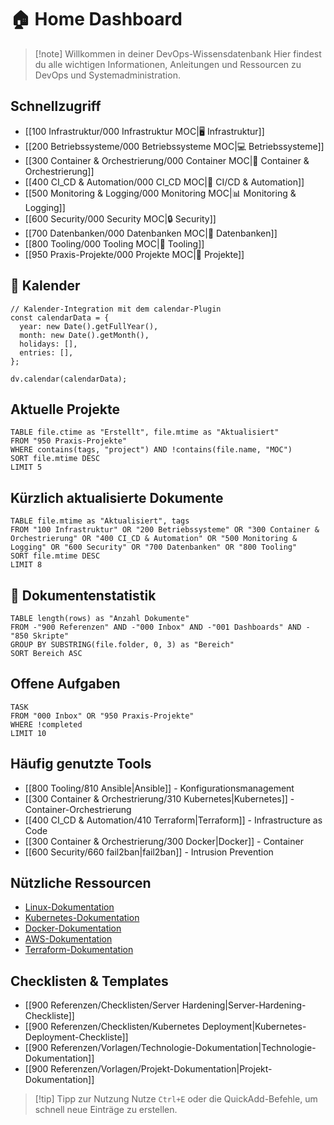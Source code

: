# 🏠 Home Dashboard

> [!note] Willkommen in deiner DevOps-Wissensdatenbank
> Hier findest du alle wichtigen Informationen, Anleitungen und Ressourcen zu DevOps und Systemadministration.

## Schnellzugriff
- [[100 Infrastruktur/000 Infrastruktur MOC|🖥️ Infrastruktur]]
- [[200 Betriebssysteme/000 Betriebssysteme MOC|💻 Betriebssysteme]]
- [[300 Container & Orchestrierung/000 Container MOC|🐳 Container & Orchestrierung]]
- [[400 CI_CD & Automation/000 CI_CD MOC|🔄 CI/CD & Automation]]
- [[500 Monitoring & Logging/000 Monitoring MOC|📊 Monitoring & Logging]]
- [[600 Security/000 Security MOC|🔒 Security]]
- [[700 Datenbanken/000 Datenbanken MOC|💾 Datenbanken]]
- [[800 Tooling/000 Tooling MOC|🧰 Tooling]]
- [[950 Praxis-Projekte/000 Projekte MOC|🚀 Projekte]]

## 📅 Kalender
```dataviewjs
// Kalender-Integration mit dem calendar-Plugin
const calendarData = {
  year: new Date().getFullYear(),
  month: new Date().getMonth(),
  holidays: [],
  entries: [],
};

dv.calendar(calendarData);
```

## Aktuelle Projekte
```dataview
TABLE file.ctime as "Erstellt", file.mtime as "Aktualisiert"
FROM "950 Praxis-Projekte"
WHERE contains(tags, "project") AND !contains(file.name, "MOC")
SORT file.mtime DESC
LIMIT 5
```

## Kürzlich aktualisierte Dokumente
```dataview
TABLE file.mtime as "Aktualisiert", tags
FROM "100 Infrastruktur" OR "200 Betriebssysteme" OR "300 Container & Orchestrierung" OR "400 CI_CD & Automation" OR "500 Monitoring & Logging" OR "600 Security" OR "700 Datenbanken" OR "800 Tooling"
SORT file.mtime DESC
LIMIT 8
```

## 📝 Dokumentenstatistik
```dataview
TABLE length(rows) as "Anzahl Dokumente"
FROM -"900 Referenzen" AND -"000 Inbox" AND -"001 Dashboards" AND -"850 Skripte"
GROUP BY SUBSTRING(file.folder, 0, 3) as "Bereich"
SORT Bereich ASC
```

## Offene Aufgaben
```dataview
TASK
FROM "000 Inbox" OR "950 Praxis-Projekte"
WHERE !completed
LIMIT 10
```

## Häufig genutzte Tools
- [[800 Tooling/810 Ansible|Ansible]] - Konfigurationsmanagement
- [[300 Container & Orchestrierung/310 Kubernetes|Kubernetes]] - Container-Orchestrierung
- [[400 CI_CD & Automation/410 Terraform|Terraform]] - Infrastructure as Code
- [[300 Container & Orchestrierung/300 Docker|Docker]] - Container
- [[600 Security/660 fail2ban|fail2ban]] - Intrusion Prevention

## Nützliche Ressourcen
- [Linux-Dokumentation](https://www.kernel.org/doc/html/latest/)
- [Kubernetes-Dokumentation](https://kubernetes.io/docs/home/)
- [Docker-Dokumentation](https://docs.docker.com/)
- [AWS-Dokumentation](https://docs.aws.amazon.com/)
- [Terraform-Dokumentation](https://developer.hashicorp.com/terraform/docs)

## Checklisten & Templates
- [[900 Referenzen/Checklisten/Server Hardening|Server-Hardening-Checkliste]]
- [[900 Referenzen/Checklisten/Kubernetes Deployment|Kubernetes-Deployment-Checkliste]]
- [[900 Referenzen/Vorlagen/Technologie-Dokumentation|Technologie-Dokumentation]]
- [[900 Referenzen/Vorlagen/Projekt-Dokumentation|Projekt-Dokumentation]]

> [!tip] Tipp zur Nutzung
> Nutze `Ctrl+E` oder die QuickAdd-Befehle, um schnell neue Einträge zu erstellen. 